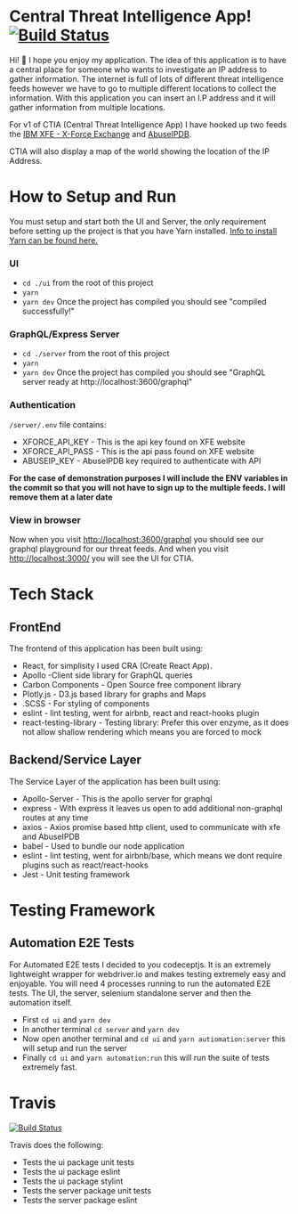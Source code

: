 # Central Threat Intelligence App! [![Build Status](https://travis-ci.com/sstewart199/central-threat-intel-app.svg?branch=dev)](https://travis-ci.com/sstewart199/central-threat-intel-app)

Hi! 👋 I hope you enjoy my application. The idea of this application is to have a central place for someone who wants to investigate an IP address to gather information. The internet is full of lots of different threat intelligence feeds however we have to go to multiple different locations to collect the information.
With this application you can insert an I.P address and it will gather information from multiple locations.

For v1 of CTIA (Central Threat Intelligence App) I have hooked up two feeds the [IBM XFE - X-Force Exchange](https://exchange.xforce.ibmcloud.com/) and [AbuseIPDB](https://www.abuseipdb.com/).

CTIA will also display a map of the world showing the location of the IP Address.


#  How to Setup and Run
You must setup and start both the UI and Server, the only requirement before setting up the project is that you have Yarn installed.
[Info to install Yarn can be found here.](https://yarnpkg.com/en/docs/install#mac-stable)

###  UI
-  `cd ./ui` from the root of this project
-  `yarn`
-  `yarn dev` Once the project has compiled you should see "compiled successfully!"


### GraphQL/Express Server
-  `cd ./server` from the root of this project
-  `yarn`
-  `yarn dev` Once the project has compiled you should see "GraphQL server ready at http://localhost:3600/graphql"

### Authentication
`/server/.env` file contains:
- XFORCE_API_KEY - This is the api key found on XFE website
- XFORCE_API_PASS - This is the api pass found on XFE website
- ABUSEIP_KEY - AbuseIPDB key required to authenticate with API

**For the case of demonstration purposes I will include the ENV variables in the commit so that you will not have to sign up to the multiple feeds. I will remove them at a later date**

### View in browser
Now when you visit [http://localhost:3600/graphql](http://localhost:3600/graphql) you should see our graphql playground for our threat feeds.
And when you visit [http://localhost:3000/](http://localhost:3000/) you will see the UI for CTIA.



#  Tech Stack

##  FrontEnd

The frontend of this application has been built using:

-  React, for simplisity I used CRA (Create React App).
-  Apollo -Client side library for GraphQL queries
-  Carbon Components - Open Source free component library
-  Plotly.js - D3.js based library for graphs and Maps
-  .SCSS - For styling of components
-  eslint - lint testing, went for airbnb, react and react-hooks plugin
-  react-testing-library - Testing library: Prefer this over enzyme, as it does not allow shallow rendering which means you are forced to mock

  

##  Backend/Service Layer

The Service Layer of the application has been built using:

-  Apollo-Server - This is the apollo server for graphql
-  express - With express it leaves us open to add additional non-graphql routes at any time
-  axios - Axios promise based http client, used to communicate with xfe and AbuseIPDB
-  babel - Used to bundle our node application
-  eslint - lint testing, went for airbnb/base, which means we dont require plugins such as react/react-hooks
-  Jest - Unit testing framework

#  Testing Framework

## Automation E2E Tests

For Automated E2E tests I decided to you codeceptjs. It is an extremely lightweight wrapper for webdriver.io and makes testing extremely
easy and enjoyable.
You will need 4 processes running to run the automated E2E tests. The UI, the server, selenium standalone server and then the automation itself.
- First `cd ui` and `yarn dev`
- In another terminal `cd server` and `yarn dev`
- Now open another terminal and `cd ui` and `yarn autiomation:server` this will setup and run the server
- Finally `cd ui` and `yarn automation:run` this will run the suite of tests extremely fast.


# Travis

[![Build Status](https://travis-ci.com/sstewart199/central-threat-intel-app.svg?branch=dev)](https://travis-ci.com/sstewart199/central-threat-intel-app)

Travis does the following:
- Tests the ui package unit tests
- Tests the ui package eslint
- Tests the ui package stylint
- Tests the server package unit tests
- Tests the server package eslint
